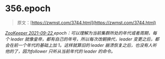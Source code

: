 <!--yml
category: 未分类
date: 0001-01-01 00:00:00
--->

# 356.epoch

> 原文：[https://zwmst.com/3744.html](https://zwmst.com/3744.html)

   [ *ZooKeeper* ](https://zwmst.com/zookeeper)*[ <time datetime="2021-09-22T23:24:05+08:00"> 2021-09-22 </time> ](https://zwmst.com/3744.html)  epoch：可以理解为当前集群所处的年代或者周期，每个 leader 就像皇帝，都有自己的年号，所以每次改朝换代，leader 变更之后，都会在前一个年代的基础上加 1。这样就算旧的 leader 崩溃恢复之后，也没有人听他的了，因为follower 只听从当前年代的 leader 的命令。*